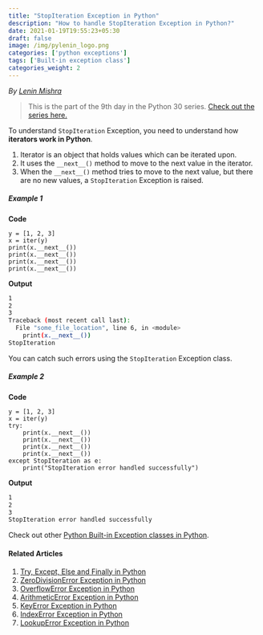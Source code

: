 ```yaml
---
title: "StopIteration Exception in Python"
description: "How to handle StopIteration Exception in Python?"
date: 2021-01-19T19:55:23+05:30
draft: false
image: /img/pylenin_logo.png
categories: ['python exceptions']
tags: ['Built-in exception class']
categories_weight: 2
---
```

<div class="sharethis-inline-follow-buttons"></div>

*By [Lenin Mishra](https://www.pylenin.com/authors/#lenin-mishra)*

> This is the part of the 9th day in the Python 30 series. [Check out the series here.](https://www.youtube.com/playlist?list=PLqEbL1vopgvuI-3wzwHqftEkH3AILozS5)

To understand `StopIteration` Exception, you need to understand how **iterators work in Python**.

1. Iterator is an object that holds values which can be iterated upon.
2. It uses the `__next__()` method to move to the next value in the iterator.
3. When the `__next__()` method tries to move to the next value, but there are no new values, a `StopIteration` Exception is raised.

##### Example 1

**Code**

```python3
y = [1, 2, 3]
x = iter(y)
print(x.__next__())
print(x.__next__())
print(x.__next__())
print(x.__next__())
```

**Output**

```bash
1
2
3
Traceback (most recent call last):
  File "some_file_location", line 6, in <module>
    print(x.__next__())
StopIteration
```

You can catch such errors using the `StopIteration` Exception class.

##### Example 2

**Code**

```python3
y = [1, 2, 3]
x = iter(y)
try:
    print(x.__next__())
    print(x.__next__())
    print(x.__next__())
    print(x.__next__())
except StopIteration as e:
    print("StopIteration error handled successfully")
```

**Output**

```bash
1
2
3
StopIteration error handled successfully
```

Check out other [Python Built-in Exception classes in Python](https://www.pylenin.com/tags/built-in-exception-class/).

#### Related Articles

1. [Try, Except, Else and Finally in Python](https://www.pylenin.com/blogs/python-try-except-else-finally/)
2. [ZeroDivisionError Exception in Python](https://www.pylenin.com/blogs/zero-division-error-python/)
3. [OverflowError Exception in Python](https://www.pylenin.com/blogs/overflow-error-python/)
4. [ArithmeticError Exception in Python](https://www.pylenin.com/blogs/arithmetic-error-python/)
5. [KeyError Exception in Python](https://www.pylenin.com/blogs/key-error-python/)
6. [IndexError Exception in Python](https://www.pylenin.com/blogs/index-error-python/)
7. [LookupError Exception in Python](https://www.pylenin.com/blogs/lookup-error-python/)